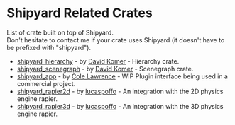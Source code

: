 # Shipyard Related Crates

List of crate built on top of Shipyard.  
Don't hesitate to contact me if your crate uses Shipyard (it doesn't have to be prefixed with "shipyard").

- [shipyard_hierarchy](https://crates.io/crates/shipyard_hierarchy) - by [David Komer](https://github.com/dakom) - Hierarchy crate.
- [shipyard_scenegraph](https://crates.io/crates/shipyard_scenegraph) - by [David Komer](https://github.com/dakom) - Scenegraph crate.
- [shipyard_app](https://github.com/storyscript/shipyard_app) - by [Cole Lawrence](https://github.com/colelawrence) - WIP Plugin interface being used in a commercial project.
- [shipyard_rapier2d](https://crates.io/crates/shipyard_rapier2d) - by [lucaspoffo](https://github.com/lucaspoffo) - An integration with the 2D physics engine rapier.
- [shipyard_rapier3d](https://crates.io/crates/shipyard_rapier3d) - by [lucaspoffo](https://github.com/lucaspoffo) - An integration with the 3D physics engine rapier.
